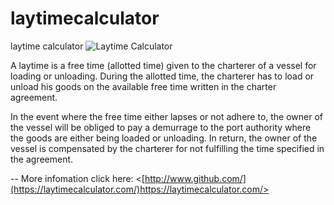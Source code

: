 # laytimecalculator
laytime calculator
![Laytime Calculator](https://laytimecalculator.com/wp-content/uploads/2023/09/william-william-NndKt2kF1L4-unsplash-scaled.jpg)


A laytime is a free time (allotted time) given to the charterer of a vessel for loading or unloading. During the allotted time, the charterer has to load or unload his goods on the available free time written in the charter agreement.

In the event where the free time either lapses or not adhere to, the owner of the vessel will be obliged to pay a demurrage to the port authority where the goods are either being loaded or unloading. In return, the owner of the vessel is compensated by the charterer for not fulfilling the time specified in the agreement.

--
More infomation click here: <[http://www.github.com/](https://laytimecalculator.com/)https://laytimecalculator.com/>
